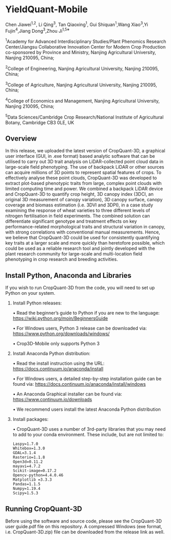 # YieldQuant-Mobile

Chen Jiawei<sup>1,2</sup>, Li Qing<sup>3</sup>, Tan Qiaoxing<sup>1</sup>, Gui Shiquan<sup>1</sup>,Wang Xiao<sup>3</sup>,Yi Fujin<sup>4</sup>,Jiang Dong<sup>3</sup>,Zhou Ji<sup>1,5※</sup>

<sup>1</sup>Academy for Advanced Interdisciplinary Studies/Plant Phenomics Research Center/Jiangsu Collaborative Innovation Center for Modern Crop Production co-sponsored by Province and Ministry, Nanjing Agricultural University, Nanjing 210095, China;

<sup>2</sup>College of Engineering, Nanjing Agricultural University, Nanjing 210095, China;

<sup>3</sup>College of Agriculture, Nanjing Agricultural University, Nanjing 210095, China;

<sup>4</sup>College of Economics and Management, Nanjing Agricultural University, Nanjing 210095, China;

<sup>5</sup>Data Sciences/Cambridge Crop Research/National Institute of Agricultural Botany, Cambridge CB3 0LE, UK
## Overview
In this release, we uploaded the latest version of CropQuant-3D, a graphical user interface (GUI, in .exe format) based analytic software that can be utilised to carry out 3D trait analysis on LiDAR-collected point cloud data in large-scale field phenotyping. The use of backpack LiDAR or other sources can acquire millions of 3D points to represent spatial features of crops. To effectively analyse these point clouds, CropQuant-3D was developed to extract plot-based phenotypic traits from large, complex point clouds with limited computing time and power. We combined a backpack LiDAR device and CropQuant-3D to quantify crop height, 3D canopy index (3DCI, an original 3D measurement of canopy variation), 3D canopy surface, canopy coverage and biomass estimation (i.e. 3DVI and 3DPI), in a case study examining the response of wheat varieties to three different levels of nitrogen fertilisation in field experiments. The combined solution can differentiate significant genotype and treatment effects on key performance-related morphological traits and structural variation in canopy, with strong correlations with conventional manual measurements. Hence, we believe that CropQuant-3D could be used for consistently quantifying key traits at a larger scale and more quickly than heretofore possible, which could be used as a reliable research tool and jointly developed with the plant research community for large-scale and multi-location field phenotyping in crop research and breeding activities. 


## Install Python, Anaconda and Libraries
If you wish to run CropQuant-3D from the code, you will need to set up Python on your system. 

1. Install Python releases:
   
   •	Read the beginner’s guide to Python if you are new to the language: 
   https://wiki.python.org/moin/BeginnersGuide
   
   •	For Windows users, Python 3 release can be downloaded via: 
   https://www.python.org/downloads/windows/
   
   •	Crop3D-Mobile only supports Python 3

2. Install Anaconda Python distribution:
   
   •	Read the install instruction using the URL: https://docs.continuum.io/anaconda/install
   
   •	For Windows users, a detailed step-by-step installation guide can be found via: 
   https://docs.continuum.io/anaconda/install/windows 
   
   •	An Anaconda Graphical installer can be found via: 
   https://www.continuum.io/downloads

   •	We recommend users install the latest Anaconda Python distribution

3. Install packages:

   • CropQuant-3D uses a number of 3rd-party libraries that you may need to add to your conda environment.
   These include, but are not limited to:
   
       Laspy=1.7.0
       Whitebox=1.3.0
       GDAL=3.1.4
       Rasterio=1.1.8
       Open3d=0.11.2
       mayavi=4.7.2
       Scikit-image=0.17.2
       Opencv-python=4.4.0.46
       Matplotlib =3.3.3
       Pandas=1.1.5
       Numpy=1.19.4
       Scipy=1.5.3
   
## Running CropQuant-3D

Before using the software and source code, please see the CropQuant-3D user guide.pdf file on this repository. A compressed Windows (exe format, i.e. CropQuant-3D.zip) file can be downloaded from the release link as well.
